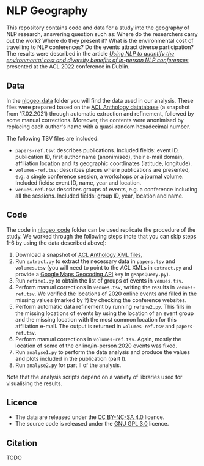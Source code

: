 # NLP Geography

This repository contains code and data for a study into the geography of NLP research, answering question such as: Where do the researchers carry out the work? Where do they present it? What is the environmental cost of travelling to NLP conferences? Do the events attract diverse participation? The results were described in the article *[Using NLP to quantify the environmental cost and diversity benefits of in-person NLP conferences](TODO)* presented at the ACL 2022 conference in Dublin.

## Data

In the [nlpgeo_data](nlpgeo_data) folder you will find the data used in our analysis. These files were prepared based on the [ACL Anthology datatabase](https://github.com/acl-org/acl-anthology/tree/master/data/xml) (a snapshot from 17.02.2021) through automatic extraction and refinement, followed by some manual corrections. Moreover, the contents were anonimised by replacing each author's name with a quasi-random hexadecimal number.

The following TSV files are included:
* ```papers-ref.tsv```: describes publications. Included fields: event ID, publication ID, first author name (anonimised), their e-mail domain, affiliation location and its geographic coordinates (latitude, longitude).
* ```volumes-ref.tsv```: describes places where publications are presented, e.g. a single conference session, a workshops or a journal volume. Included fields: event ID, name, year and location.
* ```venues-ref.tsv```: describes groups of events, e.g. a conference including all the sessions. Included fields: group ID, year, location and name.

## Code

The code in [nlpgeo_code](nlpgeo_code) folder can be used replicate the procedure of the study. We worked through the following steps (note that you can skip steps 1-6 by using the data described above):

1. Download a snapshot of [ACL Anthology XML files](https://github.com/acl-org/acl-anthology/tree/master/data/xml),
2. Run ```extract.py``` to extract the necessary data in ```papers.tsv``` and ```volumes.tsv``` (you will need to point to the ACL XMLs in ```extract.py``` and provide a [Google Maps Geocoding API](https://developers.google.com/maps/documentation/geocoding/) key in ```gMapsQuery.py```).
3. Run ```refine1.py``` to obtain the list of groups of events in ```venues.tsv```.
4. Perform manual corrections in ```venues.tsv```, writing the results in ```venues-ref.tsv```. We verified the locations of 2020 online events and filled in the missing values (marked by ```?```) by checking the conference websites.
5. Perform automatic data refinement by running ```refine2.py```. This fills in the missing locations of events by using the location of an event group and the missing location with the most common location for this affiliation e-mail. The output is returned in ```volumes-ref.tsv``` and ```papers-ref.tsv```.
6. Perform manual corrections in ```volumes-ref.tsv```. Again, mostly the location of some of the online/in-person 2020 events was fixed.
7. Run ```analyse1.py``` to perform the data analysis and produce the values and plots included in the publication (part I).
8. Run ```analyse2.py``` for part II of the analysis.

Note that the analysis scripts depend on a variety of libraries used for visualising the results.

## Licence

* The data are released under the [CC BY-NC-SA 4.0](https://creativecommons.org/licenses/by-nc-sa/4.0/) licence.
* The source code is released under the [GNU GPL 3.0](https://www.gnu.org/licenses/gpl-3.0.html) licence.

## Citation

TODO
